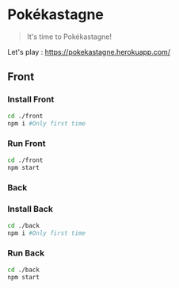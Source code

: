 # Pokékastagne

> It's time to Pokékastagne!

Let's play : <https://pokekastagne.herokuapp.com/>

## Front

### Install Front

```sh
cd ./front
npm i #Only first time
```

### Run Front

```sh
cd ./front
npm start
```

### Back

### Install Back

```sh
cd ./back
npm i #Only first time
```

### Run Back

```sh
cd ./back
npm start
```
